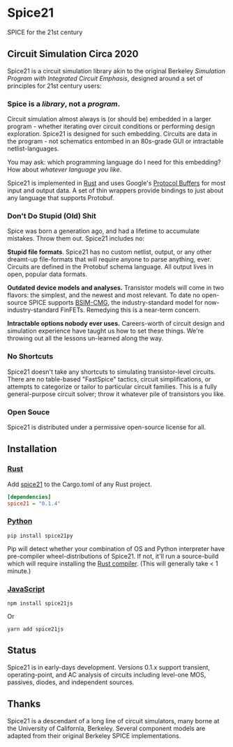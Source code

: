 
# Spice21

SPICE for the 21st century 

## Circuit Simulation Circa 2020 

Spice21 is a circuit simulation library akin to the original Berkeley 
*Simulation Program with Integrated Circuit Emphasis*,
designed around a set of principles for 21st century users: 

### Spice is a *library*, not a *program*. 

Circuit simulation almost always is (or should be) embedded in a larger program - 
whether iterating over circuit conditions or performing design exploration. 
Spice21 is designed for such embedding. 
Circuits are data in the program - not schematics entombed in an 80s-grade GUI 
or intractable netlist-languages. 

You may ask: which programming language do I need for this embedding? 
How about *whatever language you like*. 

Spice21 is implemented in [Rust](https://www.rust-lang.org/) 
and uses Google's [Protocol Buffers](https://developers.google.com/protocol-buffers) 
for most input and output data. 
A set of thin wrappers provide bindings to just about any language that supports Protobuf. 

### Don't Do Stupid (Old) Shit 

Spice was born a generation ago, and had a lifetime to accumulate mistakes. 
Throw them out. Spice21 includes no: 

**Stupid file formats**. 
Spice21 has no custom netlist, output, or any other dreamt-up file-formats 
that will require anyone to parse anything, ever. 
Circuits are defined in the Protobuf schema language. 
All output lives in open, popular data formats. 

**Outdated device models and analyses.** 
Transistor models will come in two flavors: the simplest, and the newest and most relevant. 
To date no open-source SPICE supports [BSIM-CMG](http://bsim.berkeley.edu/models/bsimcmg/), 
the industry-standard model for now-industry-standard FinFETs. 
Remedying this is a near-term concern. 

**Intractable options nobody ever uses.** 
Careers-worth of circuit design and simulation experience have taught us how to set these things. 
We're throwing out all the lessons un-learned along the way. 

### No Shortcuts

Spice21 doesn't take any shortcuts to simulating transistor-level circuits.
There are no table-based "FastSpice" tactics, circuit simplifications, 
or attempts to categorize or tailor to particular circuit families. 
This is a fully general-purpose circuit solver; 
throw it whatever pile of transistors you like. 

### Open Souce 

Spice21 is distributed under a permissive open-source license for all. 

## Installation 

### [Rust](https://crates.io/crates/spice21) 

Add [spice21](https://crates.io/crates/spice21) to the Cargo.toml of any Rust project. 

```toml
[dependencies]
spice21 = "0.1.4"
```

### [Python](https://pypi.org/project/spice21py/)

`pip install spice21py` 

Pip will detect whether your combination of OS and Python interpreter have 
pre-compiler wheel-distributions of Spice21. If not, it'll run a source-build 
which will require installing the [Rust compiler](https://www.rust-lang.org/tools/install). 
(This will generally take < 1 minute.)

### [JavaScript](https://www.npmjs.com/package/spice21js)

```
npm install spice21js
```

Or 

```
yarn add spice21js
```

## Status

Spice21 is in early-days development. 
Versions 0.1.x support transient, operating-point, and AC analysis of circuits including 
level-one MOS, passives, diodes, and independent sources. 

## Thanks 

Spice21 is a descendant of a long line of circuit simulators, 
many borne at the University of California, Berkeley. 
Several component models are adapted from their original Berkeley SPICE implementations. 

